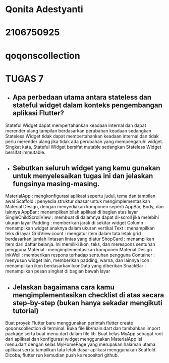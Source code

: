 # Qonita Adestyanti
# 2106750925
# qoqonscollection

# TUGAS 7

- ## Apa perbedaan utama antara stateless dan stateful widget dalam konteks pengembangan aplikasi Flutter?
Stateful Widget dapat mempertahankan keadaan internal dan dapat merender ulang tampilan berdasarkan perubahan keadaan sedangkan Stateless Widget tidak dapat mempertahankan keadaan internal dan tidak perlu merender ulang jika tidak ada perubahan yang mempengaruhi widget. Singkat kata, Stateful Widget bersifat mutable sedangkan Stateless Widget bersifat immutable. 

- ## Sebutkan seluruh widget yang kamu gunakan untuk menyelesaikan tugas ini dan jelaskan fungsinya masing-masing.
MaterialApp : mengkonfigurasi aplikasi sepertu judul, tema dan tampilan awal
Scaffold : penyedia struktur daasar untuk mengimplementasikan Material Design, dengan menyediakan komponen seperti AppBar, Body, dan lainnya
AppBar : menampilkan bilah aplikasi di bagian atas layar
SingleChildScrollView : membuat di dalamnya dapat di-scroll jika melebihi ukuran layar
Padding : memberikan jarak di sekitar widget
Column : menampilkan widget anaknya dalam ukuran vertikal
Text : menampilkan teks di layar
GridView.count : mengatur item dalam tata letak grid berdasarkan jumlah lintasan lintas yang diatur
ShopCard : menampilkan item dari daftar belanja. Ini memiliki ikon, teks, dan merespons sentuhan pengguna
Material : mengimplementasikan komponen Material Design
InkWell : memberikan respons terhadap sentuhan pengguna
Container : menyusun widget lain, memberikan padding, warna, dan lainnya
Icon : menampilkan ikon berdasarkan IconData yang diberikan
SnackBar : menampilkan pesan singkat di bagian bawah layar

- ## Jelaskan bagaimana cara kamu mengimplementasikan checklist di atas secara step-by-step (bukan hanya sekadar mengikuti tutorial)
Buat proyek Flutter baru menggunakan perintah flutter create qoqonscollection di terminal.
Buka file lib/main.dart dan tambahkan import package serta buat menu.dart dalam file lib.
Buat kelas MyApp sebagat root dari aplikasi dan konfigurasi widget menggunakan MaterialApp
Isi menu.dart dengan kelas MyHomePage yang merupakan halaman utama aplikasi serrta tampilkan tata letak dasar aplikasi menggunakan Scaffold.
Dicoba, flutter run kemudian push ke repositori github.